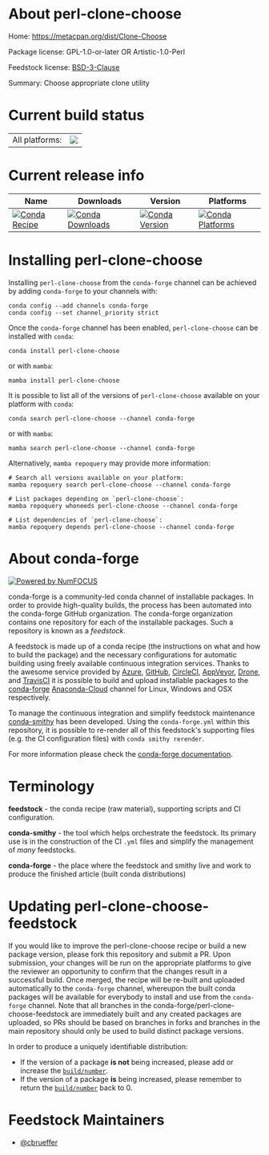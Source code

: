 About perl-clone-choose
=======================

Home: https://metacpan.org/dist/Clone-Choose

Package license: GPL-1.0-or-later OR Artistic-1.0-Perl

Feedstock license: [BSD-3-Clause](https://github.com/conda-forge/perl-clone-choose-feedstock/blob/main/LICENSE.txt)

Summary: Choose appropriate clone utility

Current build status
====================


<table><tr><td>All platforms:</td>
    <td>
      <a href="https://dev.azure.com/conda-forge/feedstock-builds/_build/latest?definitionId=17608&branchName=main">
        <img src="https://dev.azure.com/conda-forge/feedstock-builds/_apis/build/status/perl-clone-choose-feedstock?branchName=main">
      </a>
    </td>
  </tr>
</table>

Current release info
====================

| Name | Downloads | Version | Platforms |
| --- | --- | --- | --- |
| [![Conda Recipe](https://img.shields.io/badge/recipe-perl--clone--choose-green.svg)](https://anaconda.org/conda-forge/perl-clone-choose) | [![Conda Downloads](https://img.shields.io/conda/dn/conda-forge/perl-clone-choose.svg)](https://anaconda.org/conda-forge/perl-clone-choose) | [![Conda Version](https://img.shields.io/conda/vn/conda-forge/perl-clone-choose.svg)](https://anaconda.org/conda-forge/perl-clone-choose) | [![Conda Platforms](https://img.shields.io/conda/pn/conda-forge/perl-clone-choose.svg)](https://anaconda.org/conda-forge/perl-clone-choose) |

Installing perl-clone-choose
============================

Installing `perl-clone-choose` from the `conda-forge` channel can be achieved by adding `conda-forge` to your channels with:

```
conda config --add channels conda-forge
conda config --set channel_priority strict
```

Once the `conda-forge` channel has been enabled, `perl-clone-choose` can be installed with `conda`:

```
conda install perl-clone-choose
```

or with `mamba`:

```
mamba install perl-clone-choose
```

It is possible to list all of the versions of `perl-clone-choose` available on your platform with `conda`:

```
conda search perl-clone-choose --channel conda-forge
```

or with `mamba`:

```
mamba search perl-clone-choose --channel conda-forge
```

Alternatively, `mamba repoquery` may provide more information:

```
# Search all versions available on your platform:
mamba repoquery search perl-clone-choose --channel conda-forge

# List packages depending on `perl-clone-choose`:
mamba repoquery whoneeds perl-clone-choose --channel conda-forge

# List dependencies of `perl-clone-choose`:
mamba repoquery depends perl-clone-choose --channel conda-forge
```


About conda-forge
=================

[![Powered by
NumFOCUS](https://img.shields.io/badge/powered%20by-NumFOCUS-orange.svg?style=flat&colorA=E1523D&colorB=007D8A)](https://numfocus.org)

conda-forge is a community-led conda channel of installable packages.
In order to provide high-quality builds, the process has been automated into the
conda-forge GitHub organization. The conda-forge organization contains one repository
for each of the installable packages. Such a repository is known as a *feedstock*.

A feedstock is made up of a conda recipe (the instructions on what and how to build
the package) and the necessary configurations for automatic building using freely
available continuous integration services. Thanks to the awesome service provided by
[Azure](https://azure.microsoft.com/en-us/services/devops/), [GitHub](https://github.com/),
[CircleCI](https://circleci.com/), [AppVeyor](https://www.appveyor.com/),
[Drone](https://cloud.drone.io/welcome), and [TravisCI](https://travis-ci.com/)
it is possible to build and upload installable packages to the
[conda-forge](https://anaconda.org/conda-forge) [Anaconda-Cloud](https://anaconda.org/)
channel for Linux, Windows and OSX respectively.

To manage the continuous integration and simplify feedstock maintenance
[conda-smithy](https://github.com/conda-forge/conda-smithy) has been developed.
Using the ``conda-forge.yml`` within this repository, it is possible to re-render all of
this feedstock's supporting files (e.g. the CI configuration files) with ``conda smithy rerender``.

For more information please check the [conda-forge documentation](https://conda-forge.org/docs/).

Terminology
===========

**feedstock** - the conda recipe (raw material), supporting scripts and CI configuration.

**conda-smithy** - the tool which helps orchestrate the feedstock.
                   Its primary use is in the construction of the CI ``.yml`` files
                   and simplify the management of *many* feedstocks.

**conda-forge** - the place where the feedstock and smithy live and work to
                  produce the finished article (built conda distributions)


Updating perl-clone-choose-feedstock
====================================

If you would like to improve the perl-clone-choose recipe or build a new
package version, please fork this repository and submit a PR. Upon submission,
your changes will be run on the appropriate platforms to give the reviewer an
opportunity to confirm that the changes result in a successful build. Once
merged, the recipe will be re-built and uploaded automatically to the
`conda-forge` channel, whereupon the built conda packages will be available for
everybody to install and use from the `conda-forge` channel.
Note that all branches in the conda-forge/perl-clone-choose-feedstock are
immediately built and any created packages are uploaded, so PRs should be based
on branches in forks and branches in the main repository should only be used to
build distinct package versions.

In order to produce a uniquely identifiable distribution:
 * If the version of a package **is not** being increased, please add or increase
   the [``build/number``](https://docs.conda.io/projects/conda-build/en/latest/resources/define-metadata.html#build-number-and-string).
 * If the version of a package **is** being increased, please remember to return
   the [``build/number``](https://docs.conda.io/projects/conda-build/en/latest/resources/define-metadata.html#build-number-and-string)
   back to 0.

Feedstock Maintainers
=====================

* [@cbrueffer](https://github.com/cbrueffer/)

